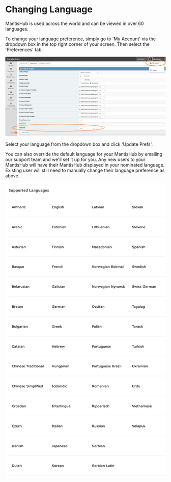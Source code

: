 # Changing Language

MantisHub is used across the world and can be viewed in over 60 languages.

To change your language preference, simply go to 'My Account' via the dropdown box in the top right corner of your screen. Then select the 'Preferences' tab.

![](./images/change_language_1.png)

Select your language from the dropdown box and click 'Update Prefs'.

You can also override the default language for your MantisHub by emailing our support team and we'll set it up for you. Any new users to your MantisHub will have their MantisHub displayed in your nominated language. Existing user will still need to manually change their language preference as above.

![](./images/change_language_2.png)